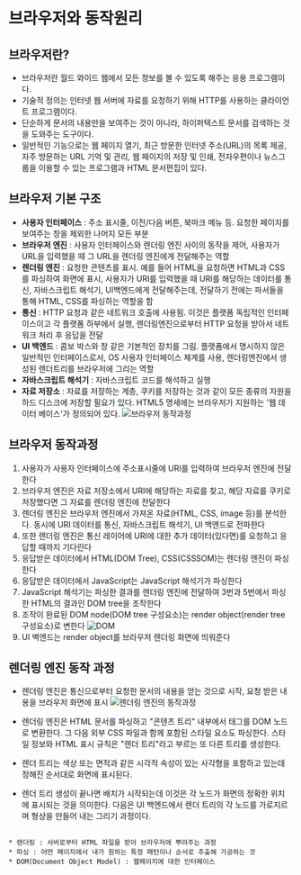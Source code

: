 # 브라우저와 동작원리
## 브라우저란?
+ 브라우저란 월드 와이드 웹에서 모든 정보를 볼 수 있도록 해주는 응용 프로그램이다. 
+ 기술적 정의는 인터넷 웹 서버에 자료를 요청하기 위해 HTTP를 사용하는 클라이언트 프로그램이다. 
+ 단순하게 문서의 내용만을 보여주는 것이 아니라, 하이퍼텍스트 문서를 검색하는 것을 도와주는 도구이다. 
+ 일반적인 기능으로는 웹 페이지 열기, 최근 방문한 인터넷 주소(URL)의 목록 제공, 자주 방문하는 URL 기억 및 관리, 웹 페이지의 저장 및 인쇄, 전자우편이나 뉴스그룹을 이용할 수 있는 프로그램과 HTML 문서편집이 있다.

## 브라우저 기본 구조
+ **사용자 인터페이스** : 주소 표시줄, 이전/다음 버튼, 북마크 메뉴 등. 요청한 페이지를 보여주는 창을 제외한 나머지 모든 부분
+ **브라우저 엔진** : 사용자 인터페이스와 렌더링 엔진 사이의 동작을 제어, 사용자가 URL을 입력했을 때 그 URL을 렌더링 엔진에게 전달해주는 역할
+ **렌더링 엔진** : 요청한 콘텐츠를 표시. 예를 들어 HTML을 요청하면 HTML과 CSS를 파싱하여 화면에 표시, 사용자가 URI를 입력했을 때 URI를 해당하는 데이터를 통신, 자바스크립트 해석기, UI백엔드에게 전달해주는데, 전달하기 전에는 파서들을 통해 HTML, CSS를 파싱하는 역할을 함
+ **통신** : HTTP 요청과 같은 네트워크 호출에 사용됨. 이것은 플랫폼 독립적인 인터페이스이고 각 플랫폼 하부에서 실행, 렌더링엔진으로부터 HTTP 요청을 받아서 네트워크 처리 후 응답을 전달
+ **UI 백엔드** : 콤보 박스와 창 같은 기본적인 장치를 그림. 플랫폼에서 명시하지 않은 일반적인 인터페이스로서, OS 사용자 인터페이스 체계를 사용, 렌더링엔진에서 생성된 렌더트리를 브라우저에 그리는 역할
+ **자바스크립트 해석기** : 자바스크립트 코드를 해석하고 실행
+ **자료 저장소** : 자료를 저장하는 계층, 쿠키를 저장하는 것과 같이 모든 종류의 자원을 하드 디스크에 저장할 필요가 있다. HTML5 명세에는 브라우저가 지원하는 '웹 데이터 베이스'가 정의되어 있다.
![브라우저 동작과정](https://davidhwang.netlify.app/static/4ec9d46ea98033d0bf8d5c6966ba0462/d19c0/browser.png)

## 브라우저 동작과정
1. 사용자가 사용자 인터페이스에 주소표시줄에 URI를 입력하여 브라우저 엔진에 전달한다
2. 브라우저 엔진은 자료 저장소에서 URI에 해당하는 자료를 찾고, 해당 자료를 쿠키로 저장했다면 그 자료를 렌더링 엔진에 전달한다
3. 렌더링 엔진은 브라우저 엔진에서 가져온 자료(HTML, CSS, image 등)를 분석한다. 동시에 URI 데이터를 통신, 자바스크립트 해석기, UI 백엔드로 전파한다
4. 또한 렌더링 엔진은 통신 레이어에 URI에 대한 추가 데이터(있다면)를 요청하고 응답할 때까지 기다린다
5. 응답받은 데이터에서 HTML(DOM Tree), CSS(CSSSOM)는 렌더링 엔진이 파싱한다
6. 응답받은 데이터에서 JavaScript는 JavaScript 해석기가 파싱한다
7. JavaScript 해석기는 파싱한 결과를 렌더링 엔진에 전달하여 3번과 5번에서 파싱한 HTML의 결과인 DOM tree을 조작한다
8. 조작이 완료된 DOM node(DOM tree 구성요소)는 render object(render tree 구성요소)로 변한다
![DOM](https://d2.naver.com/content/images/2015/06/helloworld-59361-13.png)
9. UI 벡엔드는 render object를 브라우저 렌더링 화면에 띄워준다

## 렌더링 엔진 동작 과정
+ 렌더링 엔진은 통신으로부터 요청한 문서의 내용을 얻는 것으로 시작, 요청 받은 내용을 브라우저 화면에 표시
![렌더링 엔진의 동작과정](https://d2.naver.com/content/images/2015/06/helloworld-59361-2.png)

+ 렌더링 엔진은 HTML 문서를 파싱하고 "콘텐츠 트리" 내부에서 태그를 DOM 노드로 변환한다. 그 다음 외부 CSS 파일과 함께 포함된 스타일 요소도 파싱한다. 스타일 정보와 HTML 표시 규칙은 "렌더 트리"라고 부르는 또 다른 트리를 생성한다.

+ 렌더 트리는 색상 또는 면적과 같은 시각적 속성이 있는 사각형을 포함하고 있는데 정해진 순서대로 화면에 표시된다.

+ 렌더 트리 생성이 끝나면 배치가 시작되는데 이것은 각 노드가 화면의 정확한 위치에 표시되는 것을 의미한다. 다음은 UI 백엔드에서 렌더 트리의 각 노드를 가로지르며 형상을 만들어 내는 그리기 과정이다.

<pre>
<code>
* 렌더링 : 서버로부터 HTML 파일을 받아 브라우저에 뿌려주는 과정
* 파싱 : 어떤 페이지에서 내가 원하는 특정 패턴이나 순서로 추출해 가공하는 것
* DOM(Document Object Model) : 웹페이지에 대한 인터페이스
</pre>
</code>